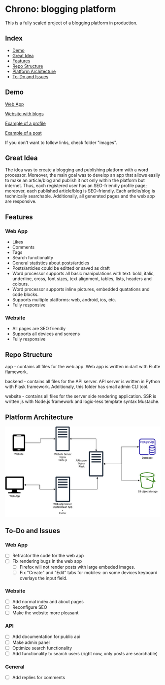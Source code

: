 # Chrono: blogging platform
    
This is a fully scaled project of a blogging platform in production.

## Index
   - [Demo](#Demo "Goto Demo")
   - [Great Idea](#Great-Idea "Goto great Idea")
   - [Features](#Features "Goto Features")
   - [Repo Structure](#Repo-Structure "Goto Repo Structure")
   - [Platform Architecture](#Platform-Architecture "Goto Platform Architecture")
   - [To-Do and Issues](#To-Do-and-Issues "Goto ToDo-and-Issues")

## Demo

[Web App](https://app.chrono.pw)

[Website with blogs](https://chrono.pw) 

[Example of a profile](https://chrono.pw/demid_zykov)

[Example of a post](https://chrono.pw/p/introducing_chrono)

If you don't want to follow links, check folder "images".

## Great Idea

The idea was to create a blogging and publishing platform with a word processor. Moreover, the main goal was to develop an app that allows easily to make an article/blog and publish it not only within the platform but internet. Thus, each registered user has an SEO-friendly profile page; moreover, each published article/blog is SEO-friendly. Each article/blog is technically searchable. Additionally, all generated pages and the web app are responsive. 

## Features

### Web App
   - Likes
   - Comments
   - Tags
   - Search functionality
   - General statistics about posts/articles
   - Posts/articles could be editted or saved as draft
   - Word processor supports all basic manipulations with text: bold, italic, underline, cross, font sizes, text alignment, tables, lists, headers and colours.
   - Word processor supports inline pictures, embedded quatations and code blocks.
   - Supports multiple platforms: web, android, ios, etc.
   - Fully responsive

### Website
   - All pages are SEO friendly
   - Supports all devices and screens
   - Fully responsive

## Repo Structure

app - contains all files for the web app. Web app is written in dart with Flutte flamework.

backend - contains all files for the API server. API server is written in Python with Flask framework. Additionaly, this folder has small admin CLI tool.

website - contains all files for the server side rendering application. SSR is written js with Node.js framework and logic-less template syntax Mustache.

## Platform Architecture

![alt text](https://github.com/DZykov/Chrono_public/blob/main/images/diagram.jpg?raw=true)

## To-Do and Issues

### Web App
- [ ] Refractor the code for the web app
- [ ] Fix rendering bugs in the web app
    - [ ] Firefox will not render posts with large embeded images.
    - [ ] Fix "Create" and "Edit" tabs for mobiles: on some devices keyboard overlays the input field.

### Website
- [ ] Add normal index and about pages
- [ ] Reconfigure SEO
- [ ] Make the website more pleasant

### API
- [ ] Add documentation for public api
- [ ] Make admin panel
- [ ] Optimize search functionality
- [ ] Add functionality to search users (right now, only posts are searchable)

### General
- [ ] Add replies for comments
